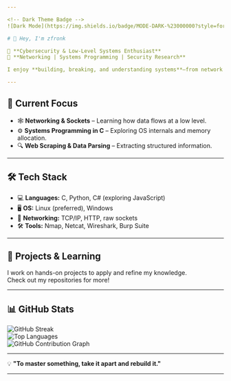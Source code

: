 ```yaml
---

<!-- Dark Theme Badge -->
![Dark Mode](https://img.shields.io/badge/MODE-DARK-%23000000?style=for-the-badge&logo=github)

# 👋 Hey, I'm zfronk  

🔹 **Cybersecurity & Low-Level Systems Enthusiast**  
🔹 **Networking | Systems Programming | Security Research**  

I enjoy **building, breaking, and understanding systems**—from network protocols to memory management.  

---
```


## 🚀 **Current Focus**  
- 🕸 **Networking & Sockets** – Learning how data flows at a low level.  
- ⚙️ **Systems Programming in C** – Exploring OS internals and memory allocation.  
- 🔍 **Web Scraping & Data Parsing** – Extracting structured information.  

---

## 🛠 **Tech Stack**  
- 💻 **Languages:** C, Python, C# (exploring JavaScript)  
- 🖥 **OS:** Linux (preferred), Windows  
- 📡 **Networking:** TCP/IP, HTTP, raw sockets  
- 🛠 **Tools:** Nmap, Netcat, Wireshark, Burp Suite  

---

## 📂 **Projects & Learning**  
I work on hands-on projects to apply and refine my knowledge.  
Check out my repositories for more!  

---

## 📊 **GitHub Stats**  

![GitHub Streak](https://streak-stats.demolab.com/?user=zfronk&theme=tokyonight)  
![Top Languages](https://github-readme-stats.vercel.app/api/top-langs/?username=zfronk&layout=compact&langs_count=6&theme=tokyonight)  
![GitHub Contribution Graph](https://github-readme-activity-graph.vercel.app/graph?username=zfronk&theme=tokyonight)


---

💡 **"To master something, take it apart and rebuild it."**  

---

